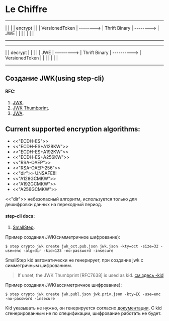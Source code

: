 # Le Chiffre



 ________________             _______________             ________
|                |           |               | encrypt   |        |
| VersionedToken | --------> | Thrift Binary | --------> | JWE    |
|                |           |               |           |        |
 ----------------             ---------------             --------

 ________              _______________               ________________
|        |  decrypt   |               |             |                |
| JWE    | ---------> | Thrift Binary | ----------> | VersionedToken |
|        |            |               |             |                |
 --------              ---------------               ----------------


## Создание JWK(using step-cli)
#### RFC:
1. [JWK](https://www.rfc-editor.org/rfc/rfc7517).
2. [JWK Thumbprint](https://www.rfc-editor.org/rfc/rfc7638).
3. [JWA](https://www.rfc-editor.org/rfc/rfc7518.html).

## Current supported encryption algorithms:
- <<"ECDH-ES">>
- <<"ECDH-ES+A128KW">>
- <<"ECDH-ES+A192KW">>
- <<"ECDH-ES+A256KW">>
- <<"RSA-OAEP">>
- <<"RSA-OAEP-256">>
- <<"dir">> UNSAFE!!!
- <<"A128GCMKW">>
- <<"A192GCMKW">>
- <<"A256GCMKW">>

<<"dir">> небезопасный алгоритм, используется только для дешифровки данных на переходный период.

#### step-cli docs:
1. [SmallStep](https://smallstep.com/docs/cli/crypto/jwk/create/).

Пример создания JWK(симметричное шифрование):

`$ step crypto jwk create jwk_oct.pub.json jwk.json -kty=oct -size=32 -use=enc -alg=dir -kid=123 -no-password -insecure`

SmallStep kid автоматически не генерирует, при создание jwk с симметричным шифрованием.
> If unset, the JWK Thumbprint [RFC7638] is used as kid.
[см.здесь -kid](https://smallstep.com/docs/cli/crypto/jwk/create/)

Пример создания JWK(ассиметричное шифрование):

`$ step crypto jwk create jwk.publ.json jwk.priv.json -kty=EC -use=enc -no-password -insecure`

Kid указывать не нужно, он генерируется согласно [документации](https://www.rfc-editor.org/rfc/rfc7638#section-3).
C kid сгенерированным не по спецификации, шифрование работать не будет.
